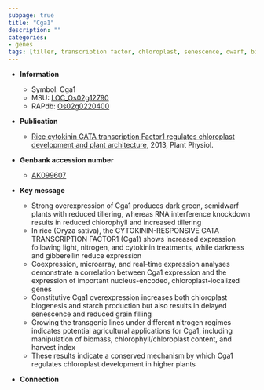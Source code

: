 ```yaml
---
subpage: true
title: "Cga1"
description: ""
categories:
- genes
tags: [tiller, transcription factor, chloroplast, senescence, dwarf, biomass, starch, tillering, cytokinin, grain filling, grain, gibberellin, nitrogen]
---
```


* **Information**  
    + Symbol: Cga1  
    + MSU: [LOC_Os02g12790](http://rice.plantbiology.msu.edu/cgi-bin/ORF_infopage.cgi?orf=LOC_Os02g12790)  
    + RAPdb: [Os02g0220400](http://rapdb.dna.affrc.go.jp/viewer/gbrowse_details/irgsp1?name=Os02g0220400)  

* **Publication**  
    + [Rice cytokinin GATA transcription Factor1 regulates chloroplast development and plant architecture](http://www.ncbi.nlm.nih.gov/pubmed?term=Rice+cytokinin+GATA+transcription+Factor1+regulates+chloroplast+development+and+plant+architecture%5BTitle%5D), 2013, Plant Physiol.

* **Genbank accession number**  
    + [AK099607](http://www.ncbi.nlm.nih.gov/nuccore/AK099607)

* **Key message**  
    + Strong overexpression of Cga1 produces dark green, semidwarf plants with reduced tillering, whereas RNA interference knockdown results in reduced chlorophyll and increased tillering
    + In rice (Oryza sativa), the CYTOKININ-RESPONSIVE GATA TRANSCRIPTION FACTOR1 (Cga1) shows increased expression following light, nitrogen, and cytokinin treatments, while darkness and gibberellin reduce expression
    + Coexpression, microarray, and real-time expression analyses demonstrate a correlation between Cga1 expression and the expression of important nucleus-encoded, chloroplast-localized genes
    + Constitutive Cga1 overexpression increases both chloroplast biogenesis and starch production but also results in delayed senescence and reduced grain filling
    + Growing the transgenic lines under different nitrogen regimes indicates potential agricultural applications for Cga1, including manipulation of biomass, chlorophyll/chloroplast content, and harvest index
    + These results indicate a conserved mechanism by which Cga1 regulates chloroplast development in higher plants

* **Connection**  



